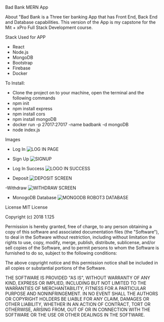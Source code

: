 Bad Bank MERN App

About 
"Bad Bank is a Three tier banking App that has Front End, Back End and Database capabilities. This version of the App is my capstone for the Mit + xPro Full Stack Development course.

Stack Used for APP
- React
- Node.js
- MongoDB
- Bootstrap
- Firebase
- Docker

To Install:
- Clone the project on to your machine, open the terminal and the following commands
- npm init
- npm install express
- npm install cors
- npm install mongoDB
- docker run -p 27017:27017 -name badbank -d mongoDB
- node index.js

Images
- Log In
![LOG IN PAGE](https://user-images.githubusercontent.com/78697102/140104685-d15baa1c-b690-4493-a093-17fd4e19f730.png)

- Sign Up
![SIGNUP](https://user-images.githubusercontent.com/78697102/140104736-578f3f3d-3b74-4e9d-bcf0-6e425b94fa92.png)

- Log In Success
![LOGO IN SUCCESS](https://user-images.githubusercontent.com/78697102/140104780-9c9a9b34-d5a5-4407-8cbd-8ae507d73c35.png)

- Deposit 
![DEPOSIT SCREEN](https://user-images.githubusercontent.com/78697102/140104835-7a554d01-7432-4b9a-8b99-8f89c3ec9f43.png)

-Withdraw
![WITHDRAW SCREEN](https://user-images.githubusercontent.com/78697102/140104886-401f6340-4de4-43cc-ba08-9d814f39768e.png)

- MonogoDB Database
![MONGODB ROBOT3 DATABASE](https://user-images.githubusercontent.com/78697102/140105701-418b0bf4-a127-4d92-9644-04829484d2d9.png)

License
MIT License

Copyright (c) 2018 1.125

Permission is hereby granted, free of charge, to any person obtaining a copy
of this software and associated documentation files (the "Software"), to deal
in the Software without restriction, including without limitation the rights
to use, copy, modify, merge, publish, distribute, sublicense, and/or sell
copies of the Software, and to permit persons to whom the Software is
furnished to do so, subject to the following conditions:

The above copyright notice and this permission notice shall be included in all
copies or substantial portions of the Software.

THE SOFTWARE IS PROVIDED "AS IS", WITHOUT WARRANTY OF ANY KIND, EXPRESS OR
IMPLIED, INCLUDING BUT NOT LIMITED TO THE WARRANTIES OF MERCHANTABILITY,
FITNESS FOR A PARTICULAR PURPOSE AND NONINFRINGEMENT. IN NO EVENT SHALL THE
AUTHORS OR COPYRIGHT HOLDERS BE LIABLE FOR ANY CLAIM, DAMAGES OR OTHER
LIABILITY, WHETHER IN AN ACTION OF CONTRACT, TORT OR OTHERWISE, ARISING FROM,
OUT OF OR IN CONNECTION WITH THE SOFTWARE OR THE USE OR OTHER DEALINGS IN THE
SOFTWARE.
